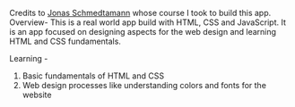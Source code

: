 Credits to [Jonas Schmedtamann](https://www.udemy.com/user/jonasschmedtmann/) whose course I took to build this app.
Overview-
This is a real world app build with HTML, CSS and JavaScript. It is an app focused on designing aspects for the web design and learning HTML and CSS fundamentals.

Learning -

1. Basic fundamentals of HTML and CSS
2. Web design processes like understanding colors and fonts for the website
